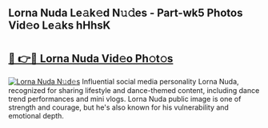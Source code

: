 ## Lorna Nuda Le𝚊k𝚎d N𝚞𝚍es - Part-wk5 Photos Vid𝚎o Le𝚊ks hHhsK

# <h2><a href="http://fbbxm0.evod.top/?m=Lorna+Nuda">🔗 👉🔴 Lorna Nuda Vid𝚎o Ph𝚘t𝚘s</a></h2>

[![Lorna Nuda N𝚞d𝚎s](https://i.imgur.com/8V9OHl7.gif)](http://fbbxm0.evod.top/?m=Lorna+Nuda)
Influential social media personality Lorna Nuda, recognized for sharing lifestyle and dance-themed content, including dance trend performances and mini vlogs. Lorna Nuda public image is one of strength and courage, but he's also known for his vulnerability and emotional depth. 
